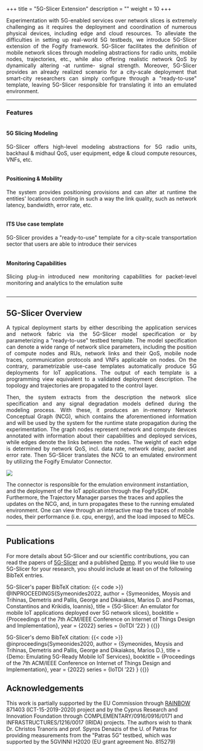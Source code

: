 +++
title = "5G-Slicer Extension"
description = ""
weight = 10
+++

<div class="row py-3">
    <div class="col-md-12" style="text-align: justify">
      <div class="container">
        <p class="lead">Experimentation with 
5G-enabled services over network slices is extremely challenging as it requires the 
deployment and coordination of numerous physical devices, including
edge and cloud resources.
To alleviate the difficulties in setting up real-world 5G testbeds, 
we introduce 5G-Slicer extension of the Fogify framework. 
5G-Slicer facilitates the definition of mobile network slices 
through modeling abstractions for radio units, mobile nodes, trajectories, etc., 
while also offering realistic network QoS by dynamically altering -at runtime- signal strength. 
Moreover, 5G-Slicer provides an already realized scenario for a city-scale deployment that 
smart-city researchers can simply configure through a "ready-to-use" template, 
leaving 5G-Slicer responsible for translating it into an emulated environment. </p>
      </div>
    </div>
</div>    

---

### Features

<div class="row py-3">
	<div class="col-md-6">
		<div class="card flex-row border-0">
			<div class="mt-3">
				<span class="fas fa-file fa-2x text-primary"></span>
			</div>
			<div class="card-body pl-2 " style="display: inline-block; text-align: justify">
				<h4 class="card-title">
					5G Slicing Modeling
				</h4>
				<p class="card-text text-muted">
					5G-Slicer offers high-level modeling abstractions for 5G radio units, backhaul & midhaul QoS, 
					user equipment, edge & cloud compute resources, VNFs, etc.
				</p>
			</div>
		</div>
	</div>
	<div class="col-md-6">
		<div class="card flex-row border-0">
			<div class="mt-3">
				<span class="fas fa-map-marked fa-2x text-primary"></span>
			</div>
			<div class="card-body pl-2" style="display: inline-block; text-align: justify">
				<h4 class="card-title">
					Positioning & Mobility
				</h4>
				<p class="card-text text-muted">
The system provides positioning provisions and can alter at runtime the entities' locations controlling
 in such a way the link quality, such as network latency,  bandwidth,  error rate,  etc.  
				</p>
			</div>
		</div>
	</div>
	<div class="col-md-6">
		<div class="card flex-row border-0">
			<div class="mt-3">
				<span class="fas fa-bus fa-2x text-primary"></span>
			</div>
			<div class="card-body pl-2" style="display: inline-block; text-align: justify">
				<h4 class="card-title">
					ITS Use case template
				</h4>
				<p class="card-text text-muted">
                    5G-Slicer provides a "ready-to-use" template for a city-scale transportation sector that
                    users are able to introduce their services 
                 </p>
			</div>
		</div>
	</div>
	<div class="col-md-6">
		<div class="card flex-row border-0">
			<div class="mt-3">
				<span class="fas fa-search fa-2x text-primary"></span>
			</div>
			<div class="card-body pl-2" style="display: inline-block; text-align: justify">
				<h4 class="card-title">
					Monitoring Capabilities
				</h4>
				<p class="card-text text-muted">
		        Slicing plug-in introduced new monitoring capabilities for packet-level monitoring 
		        and analytics to the emulation suite
				</p>
			</div>
		</div>
	</div>
</div>






---

## 5G-Slicer Overview
<p></p>

<div class="container-md">
<div class="row justify-content-center">
   <div class="row">
   <div class="col-lg-6" style="text-align: justify">
   
A typical deployment starts by either describing the application services and network fabric via the 5G-Slicer model 
specification or by parameterizing a "ready-to-use" testbed template. 
The model specification can denote a wide range of network slice parameters, including the position of compute nodes and RUs, 
network links and their QoS, mobile node traces, communication protocols and VNFs applicable on nodes. 
On the contrary, parametrizable use-case templates automatically produce 5G deployments for IoT applications. 
The output of each template is a programming view equivalent to a validated deployment description. 
The topology and trajectories are propagated to the control layer.

Then, the system extracts from the description the network slice specification
and any signal degradation models defined during the modeling process. 
With these, it produces an in-memory Network Conceptual Graph (NCG), which contains the aforementioned information 
and will be used by the system for the runtime state propagation during the experimentation. 
The graph nodes represent network and compute devices annotated with information about their capabilities and 
deployed services, while edges denote the links between the nodes.
The weight of each edge is determined by network QoS, incl. data rate, network delay, packet and error rate. 
Then 5G-Slicer translates the NCG to an emulated environment by utilizing the Fogify Emulator Connector. 
</div>




   
   <div class="col-lg-6" style="text-align: justify">
   
   <p></p>
        <img class="img-fluid" src="slicer-overview.png" />
<p></p>


</div>
</div>
The connector is responsible for the emulation environment instantiation, and the deployment of the IoT application  through the FogifySDK. 
Furthermore, the Trajectory Manager parses the traces and applies the updates on the NCG, 
and, in turn propagates these to the running emulated environment.
One can view through an interactive map the traces of mobile nodes, 
their performance (i.e. cpu, energy), and the load imposed to MECs. 

</div>

</div>





   


<p/>



<div class="row  justify-content-center">
<div class="col-lg-12" style="text-align: justify">



</div>

</div>




---



## Publications

For more details about 5G-Slicer and our scientific contributions, you can read the papers of [5G-Slicer](http://linc.ucy.ac.cy/index.php?id=12) 
and a published [Demo](http://linc.ucy.ac.cy/index.php?id=12).
If you would like to use 5G-Slicer for your research, you should include at least on of the following BibTeX entries. 

5G-Slicer's paper BibTeX citation:
{{< code >}}
@INPROCEEDINGS{Symeonides2022,
author    = {Symeonides, Moysis and Trihinas, Demetris and Pallis, George and Dikaiakos, Marios D. and Psomas, Constantinos and Krikidis, Ioannis},
title     = {5G-Slicer: An emulator for mobile IoT applications deployed over 5G network slices}, 
booktitle = {Proceedings of the 7th ACM/IEEE Conference on Internet of Things Design and Implementation},
year      = {2022}
series    = {IoTDI ’22}
}
{{</code>}}

5G-Slicer's demo BibTeX citation:
{{< code >}}
@inproceedings{Symeonides2020,
author    = {Symeonides, Moysis and Trihinas, Demetris and Pallis, George and Dikaiakos, Marios D.},
title     = {Demo: Emulating 5G-Ready Mobile IoT Services},
booktitle = {Proceedings of the 7th ACM/IEEE Conference on Internet of Things Design and Implementation}, 
year      = {2022}
series    = {IoTDI ’22}
} 
{{</code>}}


## Acknowledgements
This work is partially supported by the EU Commission through [RAINBOW](https://rainbow-h2020.eu/)  871403 (ICT-15-2019-2020) project 
and by the Cyprus Research and Innovation Foundation through COMPLEMENTARY/0916/0916/0171 and INFRASTRUCTURES/1216/0017 (IRIDA) projects. 
The authors wish to thank Dr. Christos Tranoris and prof. Spyros Denazis of the U. of Patras for providing measurements from the "Patras 5G" testbed, 
which was supported by the 5GVINNI H2020 (EU grant agreement No. 815279)